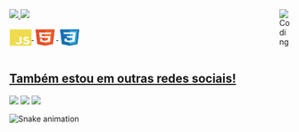   <img align="right" alt="Coding" width="20" src="https://i.pinimg.com/originals/d7/bb/79/d7bb796de1bbf16e5b193b12d70e76a7.gif">
 
 <div>
   <a href="https://github.com/victortakatsu">
   <img height="180em" src="https://github-readme-stats.vercel.app/api?username=victortakatsu&show_icons=true&theme=vision-friendly-dark&include_all_commits=true&count_private=true"/>
   <img height="180em" src="https://github-readme-stats.vercel.app/api/top-langs/?username=victortakatsu&layout=compact&langs_count=6&theme=vision-friendly-dark"/>

</div>
<div style="display: inline_block"><br>
  <img align="center" alt="Js" height="30" width="40" src="https://raw.githubusercontent.com/devicons/devicon/master/icons/javascript/javascript-plain.svg">
  <img align="center" alt="HTML" height="30" width="40" src="https://raw.githubusercontent.com/devicons/devicon/master/icons/html5/html5-original.svg">
  <img align="center" alt="CSS" height="30" width="40" src="https://raw.githubusercontent.com/devicons/devicon/master/icons/css3/css3-original.svg">
</div>
 
 <br>

## Também estou em outras redes sociais!
<div> 
  <a href="https://instagram.com/victortakatsu" target="_blank"><img src="https://img.shields.io/badge/-Instagram-%23E4405F?style=for-the-badge&logo=instagram&logoColor=white" target="_blank"></a>
  <a href = "mailto:takatsu@outlook.com"><img src="https://img.shields.io/badge/-Outlook-%23333?style=for-the-badge&logo=gmail&logoColor=white" target="_blank"></a>
  <a href="https://www.linkedin.com/in/victortakatsu" target="_blank"><img src="https://img.shields.io/badge/-LinkedIn-%230077B5?style=for-the-badge&logo=linkedin&logoColor=white" target="_blank"></a> 
 
  ![Snake animation](https://github.com/victortakatsu/victortakatsu/blob/output/github-contribution-grid-snake.svg)

</div>
